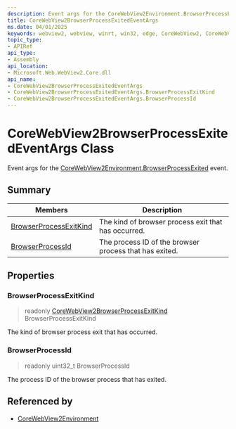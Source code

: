 ```yaml
---
description: Event args for the CoreWebView2Environment.BrowserProcessExited event.
title: CoreWebView2BrowserProcessExitedEventArgs
ms.date: 04/01/2025
keywords: webview2, webview, winrt, win32, edge, CoreWebView2, CoreWebView2Controller, browser control, edge html, CoreWebView2BrowserProcessExitedEventArgs
topic_type:
- APIRef
api_type:
- Assembly
api_location:
- Microsoft.Web.WebView2.Core.dll
api_name:
- CoreWebView2BrowserProcessExitedEventArgs
- CoreWebView2BrowserProcessExitedEventArgs.BrowserProcessExitKind
- CoreWebView2BrowserProcessExitedEventArgs.BrowserProcessId
---
```


# CoreWebView2BrowserProcessExitedEventArgs Class



Event args for the [CoreWebView2Environment.BrowserProcessExited](corewebview2environment.md#browserprocessexited) event.

## Summary

Members|Description
--|--
[BrowserProcessExitKind](#browserprocessexitkind) | The kind of browser process exit that has occurred.
[BrowserProcessId](#browserprocessid) | The process ID of the browser process that has exited.

## Properties

### BrowserProcessExitKind

> readonly  [CoreWebView2BrowserProcessExitKind](corewebview2browserprocessexitkind.md) BrowserProcessExitKind

The kind of browser process exit that has occurred.

### BrowserProcessId

> readonly  uint32_t BrowserProcessId

The process ID of the browser process that has exited.






## Referenced by

- [CoreWebView2Environment](corewebview2environment.md)
